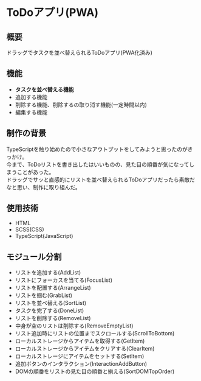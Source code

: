 # ToDoアプリ(PWA)

## 概要
ドラッグでタスクを並べ替えられるToDoアプリ(PWA化済み)

## 機能
- **タスクを並べ替える機能**
- 追加する機能 
- 削除する機能、削除するの取り消す機能(一定時間以内)
- 編集する機能

## 制作の背景
TypeScriptを触り始めたので小さなアウトプットをしてみようと思ったのがきっかけ。<br>
今まで、ToDoリストを書き出したはいいものの、見た目の順番が気になってしまうことがあった。<br>
ドラッグでサッと直感的にリストを並べ替えられるToDoアプリだったら素敵だなと思い、制作に取り組んだ。

## 使用技術
- HTML
- SCSS(CSS)
- TypeScript(JavaScript)

## モジュール分割
- リストを追加する(AddList)
- リストにフォーカスを当てる(FocusList)
- リストを配置する(ArrangeList)
- リストを掴む(GrabList)
- リストを並べ替える(SortList)
- タスクを完了する(DoneList)
- リストを削除する(RemoveList)
- 中身が空のリストは削除する(RemoveEmptyList)
- リスト追加時にリストの位置までスクロールする(ScrollToBottom)
- ローカルストレージからアイテムを取得する(GetItem)
- ローカルストレージからアイテムをクリアする(ClearItem)
- ローカルストレージにアイテムをセットする(SetItem)
- 追加ボタンのインタラクション(InteractionAddButton)
- DOMの順番をリストの見た目の順番と揃える(SortDOMTopOrder)




